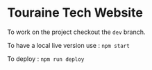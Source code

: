 Touraine Tech Website
=====================

To work on the project checkout the `dev` branch.

To have a local live version use : `npm start`

To deploy : `npm run deploy`